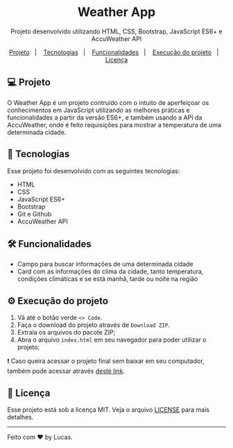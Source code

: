 <h1 align="center">Weather App</h1>

<p align="center">Projeto desenvolvido utilizando HTML, CSS, Bootstrap, JavaScript ES6+ e AccuWeather API</p>

<p align="center">
  <a href="#-projeto">Projeto</a>&nbsp;&nbsp;&nbsp;|&nbsp;&nbsp;&nbsp;
  <a href="#-tecnologias">Tecnologias</a>&nbsp;&nbsp;&nbsp;|&nbsp;&nbsp;&nbsp;
  <a href="#hammer_and_wrench-funcionalidades">Funcionalidades</a>&nbsp;&nbsp;&nbsp;|&nbsp;&nbsp;&nbsp;
  <a href="#gear-execução-do-projeto">Execução do projeto</a>&nbsp;&nbsp;&nbsp;|&nbsp;&nbsp;&nbsp;
  <a href="#memo-licença">Licença</a>
</p>

## 💻 Projeto

O Weather App é um projeto contruído com o intuito de aperfeiçoar os conhecimentos em JavaScript utilizando as melhores práticas e funcionalidades a partir da versão ES6+, e também usando a API da AccuWeather, onde é feito requisições para mostrar a temperatura de uma determinada cidade.

## 🚀 Tecnologias

Esse projeto foi desenvolvido com as seguintes tecnologias:

<ul>
    <li>HTML</li>
    <li>CSS</li>
    <li>JavaScript ES6+</li>
    <li>Bootstrap</li>
    <li>Git e Github</li>
    <li>AccuWeather API</li>
</ul>

## :hammer_and_wrench: Funcionalidades

<ul>
  <li>Campo para buscar informações de uma determinada cidade</li>
  <li>Card com as informações do clima da cidade, tanto temperatura, condições climáticas e se está manhã, tarde ou noite na região</li>
</ul>

## :gear: Execução do projeto

1. Vá até o botão verde `<> Code`.
2. Faça o download do projeto através de `Download ZIP`.
3. Extraia os arquivos do pacote ZIP;
4. Abra o arquivo `index.html` em seu navegador para poder utilizar o projeto;

:exclamation: Caso queira acessar o projeto final sem baixar em seu computador, também pode acessar através <a href="https://weather-app-lucasmengue.vercel.app/">deste link</a>.

## :memo: Licença

Esse projeto está sob a licença MIT. Veja o arquivo [LICENSE](LICENSE.md) para mais detalhes.

---

Feito com ♥ by Lucas.
